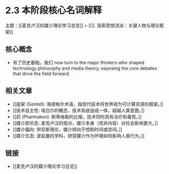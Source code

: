 # 2.3 本阶段核心名词解释

主题：[[麦克卢汉的媒介理论学习总览]] > [[2. 探索思想流派：关键人物与理论框架]]

## 核心概念

- 有了历史基础，我们 now turn to the major thinkers who shaped technology philosophy and media theory, exposing the core debates that drive the field forward.

## 相关文章

- [[座架 (Gestell): 海德格尔术语，指现代技术将世界视为可计算资源的框架。]]
- [[技术自主性: 埃吕尔的概念，技术系统自成一体，超越人类意图。]]
- [[药 (Pharmakon): 斯蒂格勒的比喻，技术同时具有治疗和毒性。]]
- [[媒介即讯息: 麦克卢汉的观点，媒介本身（而非内容）对社会影响更大。]]
- [[媒介偏向: 伊尼斯理论，媒介倾向于控制时间或空间。]]
- [[媒介生态: 波兹曼的学科，研究媒介作为环境如何影响人类行为。]]

## 链接

- [[麦克卢汉的媒介理论学习总览]]
